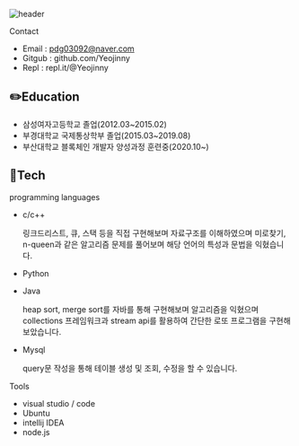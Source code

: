 ![header](https://capsule-render.vercel.app/api?type=wave&color=E3A6AE&height=300&section=header&text=Yeojinny&fontSize=90)

Contact
* Email : pdg03092@naver.com
* Gitgub : github.com/Yeojinny
* Repl : repl.it/@Yeojinny


## ✏️Education 

- 삼성여자고등학교 졸업(2012.03~2015.02)
- 부경대학교 국제통상학부 졸업(2015.03~2019.08)
- 부산대학교 블록체인 개발자 양성과정 훈련중(2020.10~)

## 🔨Tech
programming languages
- c/c++

  링크드리스트, 큐, 스택 등을 직접 구현해보며 자료구조를 이해하였으며
  미로찾기, n-queen과 같은 알고리즘 문제를 풀어보며 해당 언어의 특성과 문법을 익혔습니다.
- Python
- Java
  
  heap sort, merge sort를 자바를 통해 구현해보며 알고리즘을 익혔으며
  collections 프레임워크과 stream api를 활용하여 간단한 로또 프로그램을 구현해보았습니다.
- Mysql
  
  query문 작성을 통해 테이블 생성 및 조회, 수정을 할 수 있습니다.
  
Tools
- visual studio / code
- Ubuntu
- intellij IDEA
- node.js
